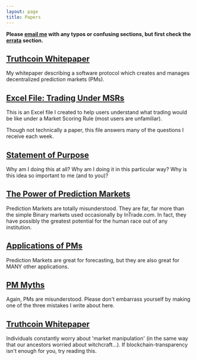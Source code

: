 ```yaml
---
layout: page
title: Papers
---
```


**Please <a href="mailto:truthcoin@gmail.com?subject=Feedback">email me</a> with any typos or confusing sections, but first check the [errata](https://github.com/psztorc/Truthcoin/tree/master/docs#addendum--errata) section.**  

## [Truthcoin Whitepaper](truthcoin-whitepaper.pdf)

My whitepaper describing a software protocol which creates and manages decentralized prediction markets (PMs).


## [Excel File: Trading Under MSRs](LogMSR_Demo.xlsx) 

This is an Excel file I created to help users understand what trading would be like under a Market Scoring Rule (most users are unfamiliar).

Though not technically a paper, this file answers many of the questions I receive each week.


## [Statement of Purpose](1_Purpose.pdf)

Why am I doing this at all? Why am I doing it in this particular way? Why is this idea so important to me (and to you)?


## [The Power of Prediction Markets](2_PM_Types.pdf)

Prediction Markets are totally misunderstood. They are far, far more than the simple Binary markets used occasionally by InTrade.com. In fact, they have possibly the greatest potential for the human race out of any institution.


## [Applications of PMs](3_PM_Applications.pdf)

Prediction Markets are great for forecasting, but they are also great for MANY other applications.

## [PM Myths](4_PM_Myths.pdf)

Again, PMs are misunderstood. Please don't embarrass yourself by making one of the three mistakes I write about here.


## [Truthcoin Whitepaper](5_PM_Manipulation.pdf)

Individuals constantly worry about 'market manipulation' (in the same way that our ancestors worried about witchcraft...). If blockchain-transparency isn't enough for you, try reading this.








